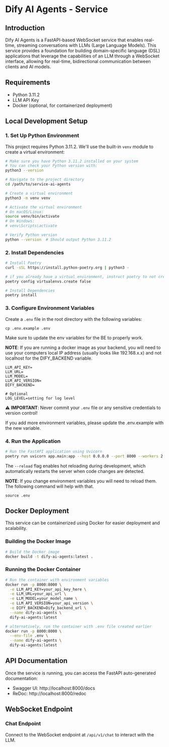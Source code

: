 # Dify AI Agents - Service

## Introduction

Dify AI Agents is a FastAPI-based WebSocket service that enables real-time, streaming conversations with LLMs (Large Language Models). This service provides a foundation for building domain-specific language (DSL) applications that leverage the capabilities of an LLM through a WebSocket interface, allowing for real-time, bidirectional communication between clients and AI models.

## Requirements

- Python 3.11.2
- LLM API Key
- Docker (optional, for containerized deployment)

## Local Development Setup

### 1. Set Up Python Environment

This project requires Python 3.11.2. We'll use the built-in `venv` module to create a virtual environment:

```bash
# Make sure you have Python 3.11.2 installed on your system
# You can check your Python version with:
python3 --version

# Navigate to the project directory
cd /path/to/service-ai-agents

# Create a virtual environment
python3 -m venv venv

# Activate the virtual environment
# On macOS/Linux:
source venv/bin/activate
# On Windows:
# venv\Scripts\activate

# Verify Python version
python --version  # Should output Python 3.11.2
```

### 2. Install Dependencies

```bash
# Install Poetry
curl -sSL https://install.python-poetry.org | python3 -

# if you already have a virtual environment, instruct poetry to not create another virtual env
poetry config virtualenvs.create false

# Install Dependencies
poetry install
```

### 3. Configure Environment Variables

Create a `.env` file in the root directory with the following variables:
```
cp .env.example .env
```
Make sure to update the env variables for the BE to properly work.

**NOTE**: If you are running a docker image as your backend, you will need to use your computers local IP address (usually looks like 192.168.x.x) and not localhost for the DIFY_BACKEND variable.

```
LLM_API_KEY=
LLM_URL=
LLM_MODEL=
LLM_API_VERSION=
DIFY_BACKEND=

# Optional
LOG_LEVEL=setting for log level
```

⚠️ **IMPORTANT**: Never commit your `.env` file or any sensitive credentials to version control!

If you add more environment variables, please update the .env.example with the new variable.

### 4. Run the Application

```bash
# Run the FastAPI application using Uvicorn
poetry run uvicorn app.main:app --host 0.0.0.0 --port 8000 --workers 2
```

The `--reload` flag enables hot reloading during development, which automatically restarts the server when code changes are detected.

**NOTE**: If you change environment variables you will need to reload them. The following command will help with that.
```
source .env
```

## Docker Deployment

This service can be containerized using Docker for easier deployment and scalability.

### Building the Docker Image

```bash
# Build the Docker image
docker build -t dify-ai-agents:latest .
```

### Running the Docker Container

```bash
# Run the container with environment variables
docker run -p 8000:8000 \
  -e LLM_API_KEY=your_api_key_here \
  -e LLM_URL=your_api_url \
  -e LLM_MODEL=your_model_name \
  -e LLM_API_VERSION=your_api_version \
  -e DIFY_BACKEND=Dify_backend_url \
  --name dify-ai-agents \
  dify-ai-agents:latest

# alternatively, run the container with .env file created earlier
docker run -p 8000:8000 \
  --env-file .env \
  --name dify-ai-agents \
  dify-ai-agents:latest
```

## API Documentation

Once the service is running, you can access the FastAPI auto-generated documentation:

- Swagger UI: http://localhost:8000/docs
- ReDoc: http://localhost:8000/redoc

## WebSocket Endpoint

### Chat Endpoint

Connect to the WebSocket endpoint at `/api/v1/chat` to interact with the LLM.

